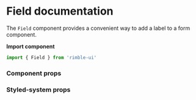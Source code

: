 # Field documentation
The `Field` component provides a convenient way to add a label to a form component.

**Import component**

```jsx
import { Field } from 'rimble-ui'
```

<!-- STORY -->

### Component props

### Styled-system props
